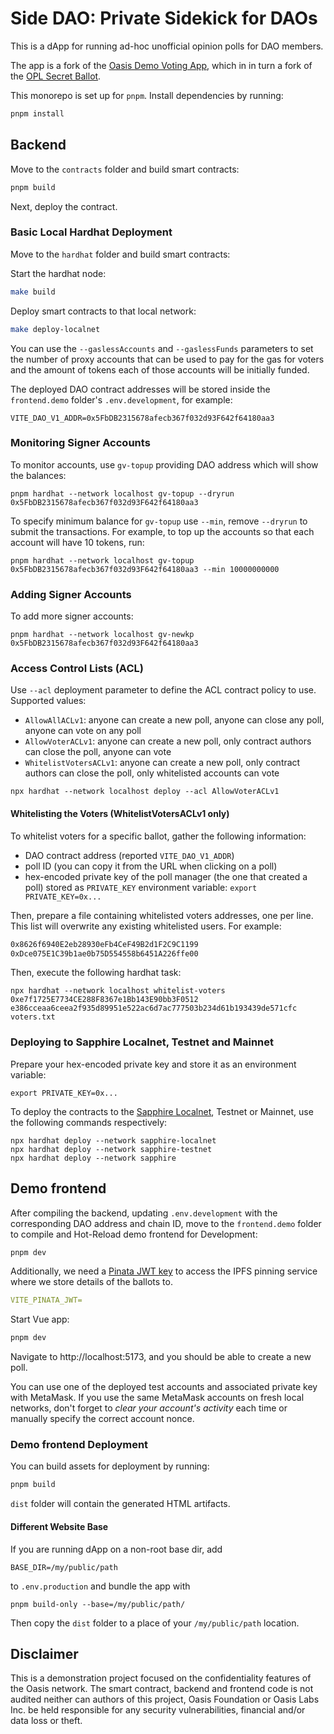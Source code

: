 # Side DAO: Private Sidekick for DAOs

This is a dApp for running ad-hoc unofficial opinion polls for DAO members.

The app is a fork of the [Oasis Demo Voting App],
which in in turn a fork of the [OPL Secret Ballot].

[Oasis Demo Voting App]: https://github.com/oasisprotocol/demo-voting/tree/CedarMist/per-dao-stuff
[OPL Secret Ballot]: https://github.com/oasisprotocol/playground/tree/main/opl-secret-ballot

This monorepo is set up for `pnpm`. Install dependencies by running:

```sh
pnpm install
```

## Backend

Move to the `contracts` folder and build smart contracts:

```sh
pnpm build
```

Next, deploy the contract.

### Basic Local Hardhat Deployment

Move to the `hardhat` folder and build smart contracts:

Start the hardhat node:

```sh
make build
```

Deploy smart contracts to that local network:

```sh
make deploy-localnet
```

You can use the `--gaslessAccounts` and `--gaslessFunds` parameters to set
the number of proxy accounts that can be used to pay for the gas for voters
and the amount of tokens each of those accounts will be initially funded.

The deployed DAO contract addresses will be stored
inside the `frontend.demo` folder's `.env.development`, for example:

```
VITE_DAO_V1_ADDR=0x5FbDB2315678afecb367f032d93F642f64180aa3
```

### Monitoring Signer Accounts

To monitor accounts, use `gv-topup` providing DAO address which will show the
balances:

```shell
pnpm hardhat --network localhost gv-topup --dryrun 0x5FbDB2315678afecb367f032d93F642f64180aa3
```

To specify minimum balance for `gv-topup` use `--min`, remove `--dryrun` to
submit the transactions. For example, to top up the accounts so that each
account will have 10 tokens, run:

```shell
pnpm hardhat --network localhost gv-topup 0x5FbDB2315678afecb367f032d93F642f64180aa3 --min 10000000000
```

### Adding Signer Accounts

To add more signer accounts:

```shell
pnpm hardhat --network localhost gv-newkp 0x5FbDB2315678afecb367f032d93F642f64180aa3
```

### Access Control Lists (ACL)

Use `--acl` deployment parameter to define the ACL contract policy to use. Supported
values:

- `AllowAllACLv1`: anyone can create a new poll, anyone can close any poll,
  anyone can vote on any poll
- `AllowVoterACLv1`: anyone can create a new poll, only contract authors can
  close the poll, anyone can vote
- `WhitelistVotersACLv1`: anyone can create a new poll, only contract authors
  can close the poll, only whitelisted accounts can vote

```shell
npx hardhat --network localhost deploy --acl AllowVoterACLv1
```

#### Whitelisting the Voters (WhitelistVotersACLv1 only)

To whitelist voters for a specific ballot, gather the following information:

- DAO contract address (reported `VITE_DAO_V1_ADDR`)
- poll ID (you can copy it from the URL when clicking on a poll)
- hex-encoded private key of the poll manager (the one that created a poll)
  stored as `PRIVATE_KEY` environment variable: `export PRIVATE_KEY=0x...`

Then, prepare a file containing whitelisted voters addresses, one per line. This
list will overwrite any existing whitelisted users. For example:

``` voters.txt
0x8626f6940E2eb28930eFb4CeF49B2d1F2C9C1199
0xDce075E1C39b1ae0b75D554558b6451A226ffe00
```

Then, execute the following hardhat task:

```shell
npx hardhat --network localhost whitelist-voters 0xe7f1725E7734CE288F8367e1Bb143E90bb3F0512 e386cceaa6ceea2f935d89951e522ac6d7ac777503b234d61b193439de571cfc voters.txt
```

### Deploying to Sapphire Localnet, Testnet and Mainnet

Prepare your hex-encoded private key and store it as an environment variable:

```shell
export PRIVATE_KEY=0x...
```

To deploy the contracts to the [Sapphire Localnet], Testnet or Mainnet, use the
following commands respectively:

```shell
npx hardhat deploy --network sapphire-localnet
npx hardhat deploy --network sapphire-testnet
npx hardhat deploy --network sapphire
```

[Sapphire Localnet]: https://github.com/oasisprotocol/oasis-web3-gateway/pkgs/container/sapphire-dev

## Demo frontend

After compiling the backend, updating `.env.development` with the corresponding
DAO address and chain ID, move to the `frontend.demo` folder to compile and
Hot-Reload demo frontend for Development:

```sh
pnpm dev
```

Additionally, we need a [Pinata JWT key] to access the IPFS pinning
service where we store details of the ballots to.

```yaml
VITE_PINATA_JWT=
```

Start Vue app:

```sh
pnpm dev
```

Navigate to http://localhost:5173, and you should be able to create a new poll.

You can use one of the deployed test accounts and associated private key with
MetaMask. If you use the same MetaMask accounts on fresh local networks, don't
forget to *clear your account's activity* each time or manually specify the
correct account nonce.

[Pinata JWT key]: https://docs.pinata.cloud/docs/getting-started#2-generate-your-api-keys

### Demo frontend Deployment

You can build assets for deployment by running:

```sh
pnpm build
```

`dist` folder will contain the generated HTML artifacts.

#### Different Website Base

If you are running dApp on a non-root base dir, add

```
BASE_DIR=/my/public/path
```

to `.env.production` and bundle the app with

```
pnpm build-only --base=/my/public/path/
```

Then copy the `dist` folder to a place of your `/my/public/path` location.

## Disclaimer

This is a demonstration project focused on the confidentiality features of the
Oasis network. The smart contract, backend and frontend code is not audited
neither can authors of this project, Oasis Foundation or Oasis Labs Inc. be held
responsible for any security vulnerabilities, financial and/or data loss or
theft.
